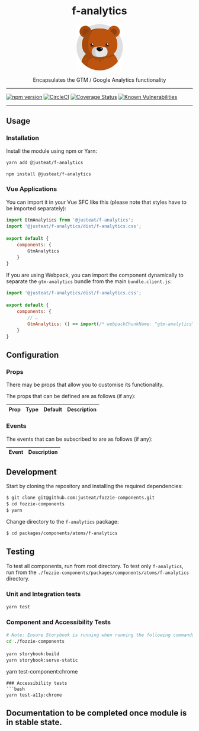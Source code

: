 <div align="center">

# f-analytics

<img width="125" alt="Fozzie Bear" src="../../../../bear.png" />

Encapsulates the GTM / Google Analytics functionality

</div>

---

[![npm version](https://badge.fury.io/js/%40justeat%2Ff-analytics.svg)](https://badge.fury.io/js/%40justeat%2Ff-analytics)
[![CircleCI](https://circleci.com/gh/justeat/fozzie-components.svg?style=svg)](https://circleci.com/gh/justeat/workflows/fozzie-components)
[![Coverage Status](https://coveralls.io/repos/github/justeat/f-analytics/badge.svg)](https://coveralls.io/github/justeat/f-analytics)
[![Known Vulnerabilities](https://snyk.io/test/github/justeat/f-analytics/badge.svg?targetFile=package.json)](https://snyk.io/test/github/justeat/f-analytics?targetFile=package.json)

---

## Usage

### Installation

Install the module using npm or Yarn:

```sh
yarn add @justeat/f-analytics
```

```sh
npm install @justeat/f-analytics
```



### Vue Applications

You can import it in your Vue SFC like this (please note that styles have to be imported separately):

```js
import GtmAnalytics from '@justeat/f-analytics';
import '@justeat/f-analytics/dist/f-analytics.css';

export default {
    components: {
        GtmAnalytics
    }
}
```

If you are using Webpack, you can import the component dynamically to separate the `gtm-analytics` bundle from the main `bundle.client.js`:

```js
import '@justeat/f-analytics/dist/f-analytics.css';

export default {
    components: {
        // …
        GtmAnalytics: () => import(/* webpackChunkName: "gtm-analytics" */ '@justeat/f-analytics')
    }
}
```

## Configuration

### Props

There may be props that allow you to customise its functionality.

The props that can be defined are as follows (if any):

| Prop  | Type  | Default | Description |
| ----- | ----- | ------- | ----------- |

### Events

The events that can be subscribed to are as follows (if any):

| Event | Description |
| ----- | ----------- |

## Development

Start by cloning the repository and installing the required dependencies:

```sh
$ git clone git@github.com:justeat/fozzie-components.git
$ cd fozzie-components
$ yarn
```

Change directory to the `f-analytics` package:

```sh
$ cd packages/components/atoms/f-analytics
```

## Testing

To test all components, run from root directory.
To test only `f-analytics`, run from the `./fozzie-components/packages/components/atoms/f-analytics` directory.

### Unit and Integration tests

```sh
yarn test
```

### Component and Accessibility Tests

```bash
# Note: Ensure Storybook is running when running the following commands
cd ./fozzie-components

yarn storybook:build
yarn storybook:serve-static
```

yarn test-component:chrome
```
### Accessibility tests
```bash
yarn test-a11y:chrome
```
## Documentation to be completed once module is in stable state.
